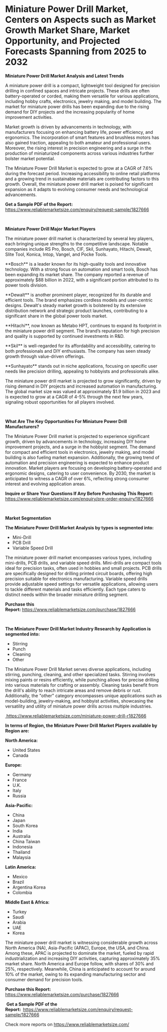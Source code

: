 <p><h1>Miniature Power Drill Market, Centers on Aspects such as Market Growth Market Share, Market Opportunity, and Projected Forecasts Spanning from 2025 to 2032</h1></p><p><strong>Miniature Power Drill Market Analysis and Latest Trends</strong></p>
<p><p>A miniature power drill is a compact, lightweight tool designed for precision drilling in confined spaces and intricate projects. These drills are often battery-operated or corded, making them versatile for various applications, including hobby crafts, electronics, jewelry making, and model building. The market for miniature power drills has been expanding due to the rising demand for DIY projects and the increasing popularity of home improvement activities.</p><p>Market growth is driven by advancements in technology, with manufacturers focusing on enhancing battery life, power efficiency, and ergonomics. The incorporation of smart features and brushless motors has also gained traction, appealing to both amateur and professional users. Moreover, the rising interest in precision engineering and a surge in the production of miniaturized components across various industries further bolster market potential.</p><p>The Miniature Power Drill Market is expected to grow at a CAGR of 7.6% during the forecast period. Increasing accessibility to online retail platforms and a growing trend in sustainable materials are contributing factors to this growth. Overall, the miniature power drill market is poised for significant expansion as it adapts to evolving consumer needs and technological advancements.</p></p>
<p><strong>Get a Sample PDF of the Report:&nbsp;</strong> <a href="https://www.reliablemarketsize.com/enquiry/request-sample/1827666?utm_campaign=3324&utm_medium=2&utm_source=Github&utm_content=ia&utm_term=06042025&utm_id=miniature-power-drill">https://www.reliablemarketsize.com/enquiry/request-sample/1827666</a></p>
<p>&nbsp;</p>
<p><strong>Miniature Power Drill Major Market Players</strong></p>
<p><p>The miniature power drill market is characterized by several key players, each bringing unique strengths to the competitive landscape. Notable companies include RS Pro, Bosch, CIF, Skil, Sunhayato, Hitachi, Dewalt, Slite Tool, Konica, Intop, Vangel, and Pocke Tools.</p><p>**Bosch** is a leader known for its high-quality tools and innovative technology. With a strong focus on automation and smart tools, Bosch has been expanding its market share. The company reported a revenue of approximately $88 billion in 2022, with a significant portion attributed to its power tools division.</p><p>**Dewalt** is another prominent player, recognized for its durable and efficient tools. The brand emphasizes cordless models and user-centric designs. Dewalt's steady market growth is bolstered by its extensive distribution network and strategic product launches, contributing to a significant share in the global power tools market.</p><p>**Hitachi**, now known as Metabo HPT, continues to expand its footprint in the miniature power drill segment. The brand’s reputation for high precision and quality is supported by continued investments in R&D. </p><p>**Skil** is well-regarded for its affordability and accessibility, catering to both professionals and DIY enthusiasts. The company has seen steady growth through value-driven offerings.</p><p>**Sunhayato** stands out in niche applications, focusing on specific user needs like precision drilling, appealing to hobbyists and professionals alike.</p><p>The miniature power drill market is projected to grow significantly, driven by rising demand in DIY projects and increased automation in manufacturing. The global market size was valued at approximately $1.9 billion in 2023 and is expected to grow at a CAGR of 4-5% through the next few years, signaling robust opportunities for all players involved.</p></p>
<p>&nbsp;</p>
<p><strong>What Are The Key Opportunities For Miniature Power Drill Manufacturers?</strong></p>
<p><p>The Miniature Power Drill market is projected to experience significant growth, driven by advancements in technology, increasing DIY home improvement projects, and a surge in the hobbyist segment. The demand for compact and efficient tools in electronics, jewelry making, and model building is also fueling market expansion. Additionally, the growing trend of automation and precision engineering is expected to enhance product innovation. Market players are focusing on developing battery-operated and ergonomic designs, catering to user convenience. By 2030, the market is anticipated to witness a CAGR of over 6%, reflecting strong consumer interest and evolving application areas.</p></p>
<p><strong>Inquire or Share Your Questions If Any Before Purchasing This Report:</strong> <a href="https://www.reliablemarketsize.com/enquiry/pre-order-enquiry/1827666?utm_campaign=3324&utm_medium=2&utm_source=Github&utm_content=ia&utm_term=06042025&utm_id=miniature-power-drill">https://www.reliablemarketsize.com/enquiry/pre-order-enquiry/1827666</a></p>
<p>&nbsp;</p>
<p><strong>Market Segmentation</strong></p>
<p><strong>The Miniature Power Drill Market Analysis by types is segmented into:</strong></p>
<p><ul><li>Mini-Drill</li><li>PCB Drill</li><li>Variable Speed Drill</li></ul></p>
<p><p>The miniature power drill market encompasses various types, including mini-drills, PCB drills, and variable speed drills. Mini-drills are compact tools ideal for precision tasks, often used in hobbies and small projects. PCB drills are specifically designed for drilling printed circuit boards, offering high precision suitable for electronics manufacturing. Variable speed drills provide adjustable speed settings for versatile applications, allowing users to tackle different materials and tasks efficiently. Each type caters to distinct needs within the broader miniature drilling segment.</p></p>
<p><strong>Purchase this Report:&nbsp;</strong><a href="https://www.reliablemarketsize.com/purchase/1827666?utm_campaign=3324&utm_medium=2&utm_source=Github&utm_content=ia&utm_term=06042025&utm_id=miniature-power-drill">https://www.reliablemarketsize.com/purchase/1827666</a></p>
<p>&nbsp;</p>
<p><strong>The Miniature Power Drill Market Industry Research by Application is segmented into:</strong></p>
<p><ul><li>Stirring</li><li>Punch</li><li>Cleaning</li><li>Other</li></ul></p>
<p><p>The Miniature Power Drill Market serves diverse applications, including stirring, punching, cleaning, and other specialized tasks. Stirring involves mixing paints or resins efficiently, while punching allows for precise drilling into various materials for crafting or assembly. Cleaning tasks benefit from the drill's ability to reach intricate areas and remove debris or rust. Additionally, the "other" category encompasses unique applications such as model-building, jewelry-making, and hobbyist activities, showcasing the versatility and utility of miniature power drills across multiple industries.</p></p>
<p><a href="https://www.reliablemarketsize.com/miniature-power-drill-r1827666?utm_campaign=3324&utm_medium=2&utm_source=Github&utm_content=ia&utm_term=06042025&utm_id=miniature-power-drill">&nbsp;https://www.reliablemarketsize.com/miniature-power-drill-r1827666</a></p>
<p><strong>In terms of Region, the Miniature Power Drill Market Players available by Region are:</strong></p>
<p>
    <p> <strong> North America: </strong>
        <ul>
            <li>United States</li>
            <li>Canada</li>
        </ul>
        </p> 
    <p> <strong> Europe: </strong>
        <ul>
            <li>Germany</li>
            <li>France</li>
            <li>U.K.</li>
            <li>Italy</li>
            <li>Russia</li>
        </ul>
        </p> 
    <p> <strong> Asia-Pacific: </strong>
        <ul>
            <li>China</li>
            <li>Japan</li>
            <li>South Korea</li>
            <li>India</li>
            <li>Australia</li>
            <li>China Taiwan</li>
            <li>Indonesia</li>
            <li>Thailand</li>
            <li>Malaysia</li>
        </ul>
        </p> 
    <p> <strong> Latin America: </strong>
        <ul>
            <li>Mexico</li>
            <li>Brazil</li>
            <li>Argentina Korea</li>
            <li>Colombia</li>
        </ul>
        </p> 
    <p> <strong> Middle East & Africa: </strong>
        <ul>
            <li>Turkey</li>
            <li>Saudi</li>
            <li>Arabia</li>
            <li>UAE</li>
            <li>Korea</li>
        </ul>
    </p>
    </p>
<p><p>The miniature power drill market is witnessing considerable growth across North America (NA), Asia-Pacific (APAC), Europe, the USA, and China. Among these, APAC is projected to dominate the market, fueled by rapid industrialization and increasing DIY activities, capturing approximately 35% market share. North America and Europe follow, with shares of 30% and 25%, respectively. Meanwhile, China is anticipated to account for around 10% of the market, owing to its expanding manufacturing sector and consumer demand for precision tools.</p></p>
<p><strong>Purchase this Report: </strong><a href="https://www.reliablemarketsize.com/purchase/1827666?utm_campaign=3324&utm_medium=2&utm_source=Github&utm_content=ia&utm_term=06042025&utm_id=miniature-power-drill">https://www.reliablemarketsize.com/purchase/1827666</a></p>
<p>&nbsp;<strong>Get a Sample PDF of the Report:&nbsp;&nbsp;</strong><a href="https://www.reliablemarketsize.com/enquiry/request-sample/1827666?utm_campaign=3324&utm_medium=2&utm_source=Github&utm_content=ia&utm_term=06042025&utm_id=miniature-power-drill">https://www.reliablemarketsize.com/enquiry/request-sample/1827666</a></p>
<p><strong></strong></p>
<p>Check more reports on <a href="https://www.reliablemarketsize.com/?utm_campaign=3324&utm_medium=2&utm_source=Github&utm_content=ia&utm_term=06042025&utm_id=miniature-power-drill">https://www.reliablemarketsize.com/</a></p>